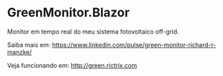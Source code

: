 # GreenMonitor.Blazor
Monitor em tempo real do meu sistema fotovoltaico off-grid.

Saiba mais em: https://www.linkedin.com/pulse/green-monitor-richard-r-manzke/

Veja funcionando em: http://green.rictrix.com

